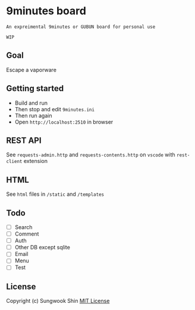 # 9minutes board

```
An expreimental 9minutes or GUBUN board for personal use

WIP
```

## Goal

Escape a vaporware


## Getting started

* Build and run
* Then stop and edit `9minutes.ini`
* Then run again
* Open `http://localhost:2510` in browser


## REST API

See `requests-admin.http` and `requests-contents.http` on `vscode` with `rest-client` extension


## HTML

See `html` files in `/static` and `/templates`


## Todo
- [ ] Search
- [ ] Comment
- [ ] Auth
- [ ] Other DB except sqlite
- [ ] Email
- [ ] Menu
- [ ] Test

## License
Copyright (c) Sungwook Shin
[MIT License](http://www.opensource.org/licenses/MIT)
